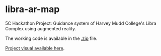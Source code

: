# libra-ar-map
5C Hackathon Project: Guidance system of Harvey Mudd College's Libra Complex using augmented reality. 

The working code is available in the [.zip](https://github.com/nico-espinosadice/libra-ar-map/blob/master/libra-ar-map.xcodeproj.zip) file.

[Project visual available here](https://devpost.com/software/ar-guidance-system).
